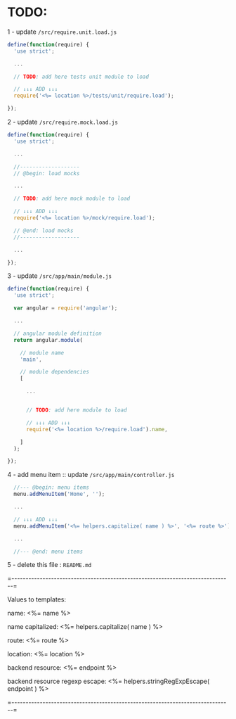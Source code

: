 
# TODO:

1 - update `/src/require.unit.load.js`

```javascript
define(function(require) {
  'use strict';

  ...

  // TODO: add here tests unit module to load

  // ↓↓↓ ADD ↓↓↓
  require('<%= location %>/tests/unit/require.load');

});
```


2 - update `/src/require.mock.load.js`

```javascript
define(function(require) {
  'use strict';

  ...

  //-------------------
  // @begin: load mocks

  ...

  // TODO: add here mock module to load

  // ↓↓↓ ADD ↓↓↓
  require('<%= location %>/mock/require.load');

  // @end: load mocks
  //-------------------

  ...

});
```


3 - update `/src/app/main/module.js`

```javascript
define(function(require) {
  'use strict';

  var angular = require('angular');

  ...

  // angular module definition
  return angular.module(

    // module name
    'main',

    // module dependencies
    [

      ...


      // TODO: add here module to load

      // ↓↓↓ ADD ↓↓↓
      require('<%= location %>/require.load').name,

    ]
  );

});
```


4 - add menu item :: update `/src/app/main/controller.js`

```javascript
  //--- @begin: menu items
  menu.addMenuItem('Home', '');

  ...

  // ↓↓↓ ADD ↓↓↓
  menu.addMenuItem('<%= helpers.capitalize( name ) %>', '<%= route %>');

  ...

  //--- @end: menu items
```


5 - delete this file : `README.md`


=------------------------------------------------------------------------------=

Values to templates:

  name: <%= name %>

  name capitalized: <%= helpers.capitalize( name ) %>

  route: <%= route %>

  location: <%= location %>

  backend resource: <%= endpoint %>

  backend resource regexp escape: <%= helpers.stringRegExpEscape( endpoint ) %>

=------------------------------------------------------------------------------=
